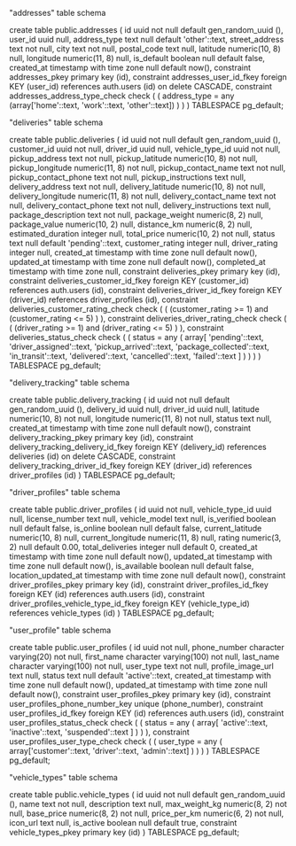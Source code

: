 "addresses" table schema

create table public.addresses (
  id uuid not null default gen_random_uuid (),
  user_id uuid null,
  address_type text null default 'other'::text,
  street_address text not null,
  city text not null,
  postal_code text null,
  latitude numeric(10, 8) null,
  longitude numeric(11, 8) null,
  is_default boolean null default false,
  created_at timestamp with time zone null default now(),
  constraint addresses_pkey primary key (id),
  constraint addresses_user_id_fkey foreign KEY (user_id) references auth.users (id) on delete CASCADE,
  constraint addresses_address_type_check check (
    (
      address_type = any (array['home'::text, 'work'::text, 'other'::text])
    )
  )
) TABLESPACE pg_default;





"deliveries" table schema


create table public.deliveries (
  id uuid not null default gen_random_uuid (),
  customer_id uuid not null,
  driver_id uuid null,
  vehicle_type_id uuid not null,
  pickup_address text not null,
  pickup_latitude numeric(10, 8) not null,
  pickup_longitude numeric(11, 8) not null,
  pickup_contact_name text not null,
  pickup_contact_phone text not null,
  pickup_instructions text null,
  delivery_address text not null,
  delivery_latitude numeric(10, 8) not null,
  delivery_longitude numeric(11, 8) not null,
  delivery_contact_name text not null,
  delivery_contact_phone text not null,
  delivery_instructions text null,
  package_description text not null,
  package_weight numeric(8, 2) null,
  package_value numeric(10, 2) null,
  distance_km numeric(8, 2) null,
  estimated_duration integer null,
  total_price numeric(10, 2) not null,
  status text null default 'pending'::text,
  customer_rating integer null,
  driver_rating integer null,
  created_at timestamp with time zone null default now(),
  updated_at timestamp with time zone null default now(),
  completed_at timestamp with time zone null,
  constraint deliveries_pkey primary key (id),
  constraint deliveries_customer_id_fkey foreign KEY (customer_id) references auth.users (id),
  constraint deliveries_driver_id_fkey foreign KEY (driver_id) references driver_profiles (id),
  constraint deliveries_customer_rating_check check (
    (
      (customer_rating >= 1)
      and (customer_rating <= 5)
    )
  ),
  constraint deliveries_driver_rating_check check (
    (
      (driver_rating >= 1)
      and (driver_rating <= 5)
    )
  ),
  constraint deliveries_status_check check (
    (
      status = any (
        array[
          'pending'::text,
          'driver_assigned'::text,
          'pickup_arrived'::text,
          'package_collected'::text,
          'in_transit'::text,
          'delivered'::text,
          'cancelled'::text,
          'failed'::text
        ]
      )
    )
  )
) TABLESPACE pg_default;



"delivery_tracking" table schema

create table public.delivery_tracking (
  id uuid not null default gen_random_uuid (),
  delivery_id uuid null,
  driver_id uuid null,
  latitude numeric(10, 8) not null,
  longitude numeric(11, 8) not null,
  status text null,
  created_at timestamp with time zone null default now(),
  constraint delivery_tracking_pkey primary key (id),
  constraint delivery_tracking_delivery_id_fkey foreign KEY (delivery_id) references deliveries (id) on delete CASCADE,
  constraint delivery_tracking_driver_id_fkey foreign KEY (driver_id) references driver_profiles (id)
) TABLESPACE pg_default;


"driver_profiles" table schema

create table public.driver_profiles (
  id uuid not null,
  vehicle_type_id uuid null,
  license_number text null,
  vehicle_model text null,
  is_verified boolean null default false,
  is_online boolean null default false,
  current_latitude numeric(10, 8) null,
  current_longitude numeric(11, 8) null,
  rating numeric(3, 2) null default 0.00,
  total_deliveries integer null default 0,
  created_at timestamp with time zone null default now(),
  updated_at timestamp with time zone null default now(),
  is_available boolean null default false,
  location_updated_at timestamp with time zone null default now(),
  constraint driver_profiles_pkey primary key (id),
  constraint driver_profiles_id_fkey foreign KEY (id) references auth.users (id),
  constraint driver_profiles_vehicle_type_id_fkey foreign KEY (vehicle_type_id) references vehicle_types (id)
) TABLESPACE pg_default;


"user_profile" table schema

create table public.user_profiles (
  id uuid not null,
  phone_number character varying(20) not null,
  first_name character varying(100) not null,
  last_name character varying(100) not null,
  user_type text not null,
  profile_image_url text null,
  status text null default 'active'::text,
  created_at timestamp with time zone null default now(),
  updated_at timestamp with time zone null default now(),
  constraint user_profiles_pkey primary key (id),
  constraint user_profiles_phone_number_key unique (phone_number),
  constraint user_profiles_id_fkey foreign KEY (id) references auth.users (id),
  constraint user_profiles_status_check check (
    (
      status = any (
        array[
          'active'::text,
          'inactive'::text,
          'suspended'::text
        ]
      )
    )
  ),
  constraint user_profiles_user_type_check check (
    (
      user_type = any (
        array['customer'::text, 'driver'::text, 'admin'::text]
      )
    )
  )
) TABLESPACE pg_default;





"vehicle_types" table schema


create table public.vehicle_types (
  id uuid not null default gen_random_uuid (),
  name text not null,
  description text null,
  max_weight_kg numeric(8, 2) not null,
  base_price numeric(8, 2) not null,
  price_per_km numeric(6, 2) not null,
  icon_url text null,
  is_active boolean null default true,
  constraint vehicle_types_pkey primary key (id)
) TABLESPACE pg_default;